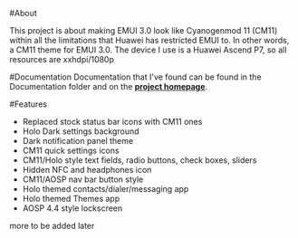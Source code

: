 #About

This project is about making EMUI 3.0 look like Cyanogenmod 11 (CM11) within all the limitations that Huawei has restricted EMUI to. In other words, a CM11 theme for EMUI 3.0. The device I use is a Huawei Ascend P7, so all resources are xxhdpi/1080p

#Documentation
Documentation that I've found can be found in the Documentation folder and on the <a style="font-weight:bold" href="https://fqdb.github.io/page/cm11_theme_for_huawei_emui_30.html">project homepage</a>.

#Features
* Replaced stock status bar icons with CM11 ones
* Holo Dark settings background
* Dark notification panel theme
* CM11 quick settings icons
* CM11/Holo style text fields, radio buttons, check boxes, sliders
* Hidden NFC and headphones icon
* CM11/AOSP nav bar button style
* Holo themed contacts/dialer/messaging app
* Holo themed Themes app
* AOSP 4.4 style lockscreen

more to be added later
